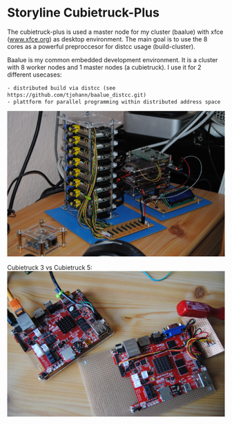 Storyline Cubietruck-Plus
=========================

The cubietruck-plus is used a master node for my cluster (baalue) with xfce (www.xfce.org) as desktop environment. The main goal is to use the 8 cores as a powerful preproccesor for distcc usage (build-cluster).

Baalue is my common embedded development environment. It is a cluster with 8 worker nodes and 1 master nodes (a cubietruck). I use it for 2 different usecases:

	- distributed build via distcc (see https://github.com/tjohann/baalue_distcc.git)
	- plattform for parallel programming within distributed address space

![Alt text](../../pics/baalue_cluster_03.jpg?raw=true "Baalue nodes")

Cubietruck 3 vs Cubietruck 5:
![Alt text](../../pics/cubietruck_3_vs_5.jpg?raw=true "Find the difference")
